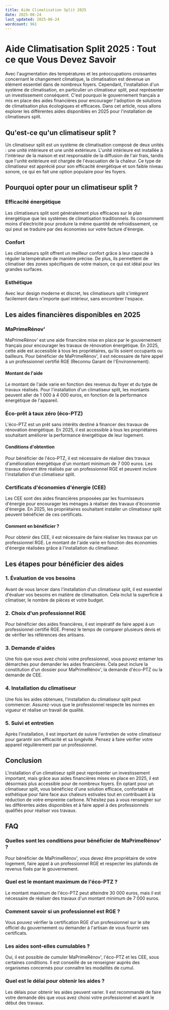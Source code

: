 ```yaml
---
title: Aide Climatisation Split 2025
date: 2025-06-24
last_updated: 2025-06-24
wordcount: 961
---
```


# Aide Climatisation Split 2025 : Tout ce que Vous Devez Savoir

Avec l'augmentation des températures et les préoccupations croissantes concernant le changement climatique, la climatisation est devenue un élément essentiel dans de nombreux foyers. Cependant, l'installation d'un système de climatisation, en particulier un climatiseur split, peut représenter un investissement conséquent. C'est pourquoi le gouvernement français a mis en place des aides financières pour encourager l'adoption de solutions de climatisation plus écologiques et efficaces. Dans cet article, nous allons explorer les différentes aides disponibles en 2025 pour l'installation de climatiseurs split.

## Qu'est-ce qu'un climatiseur split ?

Un climatiseur split est un système de climatisation composé de deux unités : une unité intérieure et une unité extérieure. L'unité intérieure est installée à l'intérieur de la maison et est responsable de la diffusion de l'air frais, tandis que l'unité extérieure est chargée de l'évacuation de la chaleur. Ce type de climatiseur est apprécié pour son efficacité énergétique et son faible niveau sonore, ce qui en fait une option populaire pour les foyers.

## Pourquoi opter pour un climatiseur split ?

### Efficacité énergétique

Les climatiseurs split sont généralement plus efficaces sur le plan énergétique que les systèmes de climatisation traditionnels. Ils consomment moins d'électricité pour produire la même quantité de refroidissement, ce qui peut se traduire par des économies sur votre facture d'énergie.

### Confort

Les climatiseurs split offrent un meilleur confort grâce à leur capacité à réguler la température de manière précise. De plus, ils permettent de climatiser des zones spécifiques de votre maison, ce qui est idéal pour les grandes surfaces.

### Esthétique

Avec leur design moderne et discret, les climatiseurs split s'intègrent facilement dans n'importe quel intérieur, sans encombrer l'espace.

## Les aides financières disponibles en 2025

### MaPrimeRénov'

MaPrimeRénov' est une aide financière mise en place par le gouvernement français pour encourager les travaux de rénovation énergétique. En 2025, cette aide est accessible à tous les propriétaires, qu'ils soient occupants ou bailleurs. Pour bénéficier de MaPrimeRénov', il est nécessaire de faire appel à un professionnel certifié RGE (Reconnu Garant de l'Environnement).

#### Montant de l'aide

Le montant de l'aide varie en fonction des revenus du foyer et du type de travaux réalisés. Pour l'installation d'un climatiseur split, les montants peuvent aller de 1 000 à 4 000 euros, en fonction de la performance énergétique de l'appareil.

### Éco-prêt à taux zéro (éco-PTZ)

L'éco-PTZ est un prêt sans intérêts destiné à financer des travaux de rénovation énergétique. En 2025, il est accessible à tous les propriétaires souhaitant améliorer la performance énergétique de leur logement.

#### Conditions d'obtention

Pour bénéficier de l'éco-PTZ, il est nécessaire de réaliser des travaux d'amélioration énergétique d'un montant minimum de 7 000 euros. Les travaux doivent être réalisés par un professionnel RGE et peuvent inclure l'installation d'un climatiseur split.

### Certificats d'économies d'énergie (CEE)

Les CEE sont des aides financières proposées par les fournisseurs d'énergie pour encourager les ménages à réaliser des travaux d'économie d'énergie. En 2025, les propriétaires souhaitant installer un climatiseur split peuvent bénéficier de ces certificats.

#### Comment en bénéficier ?

Pour obtenir des CEE, il est nécessaire de faire réaliser les travaux par un professionnel RGE. Le montant de l'aide varie en fonction des économies d'énergie réalisées grâce à l'installation du climatiseur.

## Les étapes pour bénéficier des aides

### 1. Évaluation de vos besoins

Avant de vous lancer dans l'installation d'un climatiseur split, il est essentiel d'évaluer vos besoins en matière de climatisation. Cela inclut la superficie à climatiser, le nombre de pièces et votre budget.

### 2. Choix d'un professionnel RGE

Pour bénéficier des aides financières, il est impératif de faire appel à un professionnel certifié RGE. Prenez le temps de comparer plusieurs devis et de vérifier les références des artisans.

### 3. Demande d'aides

Une fois que vous avez choisi votre professionnel, vous pouvez entamer les démarches pour demander les aides financières. Cela peut inclure la constitution d'un dossier pour MaPrimeRénov', la demande d'éco-PTZ ou la demande de CEE.

### 4. Installation du climatiseur

Une fois les aides obtenues, l'installation du climatiseur split peut commencer. Assurez-vous que le professionnel respecte les normes en vigueur et réalise un travail de qualité.

### 5. Suivi et entretien

Après l'installation, il est important de suivre l'entretien de votre climatiseur pour garantir son efficacité et sa longévité. Pensez à faire vérifier votre appareil régulièrement par un professionnel.

## Conclusion

L'installation d'un climatiseur split peut représenter un investissement important, mais grâce aux aides financières mises en place en 2025, il est désormais plus accessible pour de nombreux foyers. En optant pour un climatiseur split, vous bénéficiez d'une solution efficace, confortable et esthétique pour faire face aux chaleurs estivales tout en contribuant à la réduction de votre empreinte carbone. N'hésitez pas à vous renseigner sur les différentes aides disponibles et à faire appel à des professionnels qualifiés pour réaliser vos travaux.

## FAQ

### Quelles sont les conditions pour bénéficier de MaPrimeRénov' ?

Pour bénéficier de MaPrimeRénov', vous devez être propriétaire de votre logement, faire appel à un professionnel RGE et respecter les plafonds de revenus fixés par le gouvernement.

### Quel est le montant maximum de l'éco-PTZ ?

Le montant maximum de l'éco-PTZ peut atteindre 30 000 euros, mais il est nécessaire de réaliser des travaux d'un montant minimum de 7 000 euros.

### Comment savoir si un professionnel est RGE ?

Vous pouvez vérifier la certification RGE d'un professionnel sur le site officiel du gouvernement ou demander à l'artisan de vous fournir ses certificats.

### Les aides sont-elles cumulables ?

Oui, il est possible de cumuler MaPrimeRénov', l'éco-PTZ et les CEE, sous certaines conditions. Il est conseillé de se renseigner auprès des organismes concernés pour connaître les modalités de cumul.

### Quel est le délai pour obtenir les aides ?

Les délais pour obtenir les aides peuvent varier. Il est recommandé de faire votre demande dès que vous avez choisi votre professionnel et avant le début des travaux.